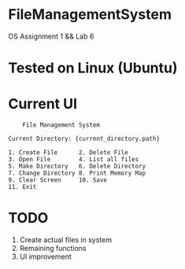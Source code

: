 # FileManagementSystem
 OS Assignment 1 && Lab 6

# Tested on Linux (Ubuntu)

# Current UI

		File Management System

	Current Directory: {current_directory.path}

	1. Create File		2. Delete File
	3. Open File		4. List all files
	5. Make Directory	6. Delete Directory
	7. Change Directory	8. Print Memory Map
	9. Clear Screen		10. Save
	11. Exit

# TODO
1. Create actual files in system
2. Remaining functions
3. UI improvement
